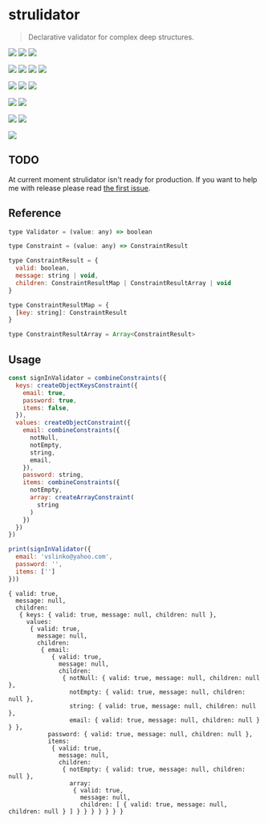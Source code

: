 # strulidator

> Declarative validator for complex deep structures.

[![](https://img.shields.io/circleci/project/vslinko/strulidator.svg)](https://circleci.com/gh/vslinko/strulidator)
[![](https://img.shields.io/codecov/c/github/vslinko/strulidator.svg)](https://codecov.io/github/vslinko/strulidator)
[![](https://img.shields.io/github/issues/vslinko/strulidator.svg)](https://github.com/vslinko/strulidator/issues)

[![](https://img.shields.io/david/vslinko/strulidator.svg)](https://david-dm.org/vslinko/strulidator)
[![](https://img.shields.io/david/dev/vslinko/strulidator.svg)](https://david-dm.org/vslinko/strulidator#info=devDependencies)
[![](https://img.shields.io/david/peer/vslinko/strulidator.svg)](https://david-dm.org/vslinko/strulidator#info=peerDependencies)
[![](https://img.shields.io/david/optional/vslinko/strulidator.svg)](https://david-dm.org/vslinko/strulidator#info=optionalDependencies)

[![](https://img.shields.io/npm/dm/strulidator.svg)](https://www.npmjs.com/package/strulidator)
[![](https://img.shields.io/github/stars/vslinko/strulidator.svg)](https://github.com/vslinko/strulidator)
[![](https://img.shields.io/github/forks/vslinko/strulidator.svg)](https://github.com/vslinko/strulidator)

[![](https://img.shields.io/npm/v/strulidator.svg)](https://www.npmjs.com/package/strulidator)
[![](https://img.shields.io/npm/l/strulidator.svg)](https://github.com/vslinko/strulidator/blob/master/LICENSE)

[![](https://img.shields.io/gratipay/vslinko.svg)](https://gratipay.com/~vslinko/)
[![](https://img.shields.io/bountysource/team/vslinko/activity.svg)](https://www.bountysource.com/people/29603-vslinko)

[![](https://img.shields.io/badge/gitter_chat-strulidator-brightgreen.svg)](https://gitter.im/vslinko/strulidator)

## TODO

At current moment strulidator isn't ready for production.
If you want to help me with release please read [the first issue](https://github.com/vslinko/strulidator/issues/1).

## Reference

```js
type Validator = (value: any) => boolean

type Constraint = (value: any) => ConstraintResult

type ConstraintResult = {
  valid: boolean,
  message: string | void,
  children: ConstraintResultMap | ConstraintResultArray | void
}

type ConstraintResultMap = {
  [key: string]: ConstraintResult
}

type ConstraintResultArray = Array<ConstraintResult>
```

## Usage

```js
const signInValidator = combineConstraints({
  keys: createObjectKeysConstraint({
    email: true,
    password: true,
    items: false,
  }),
  values: createObjectConstraint({
    email: combineConstraints({
      notNull,
      notEmpty,
      string,
      email,
    }),
    password: string,
    items: combineConstraints({
      notEmpty,
      array: createArrayConstraint(
        string
      )
    })
  })
})

print(signInValidator({
  email: 'vslinko@yahoo.com',
  password: '',
  items: ['']
}))
```

```
{ valid: true,
  message: null,
  children:
   { keys: { valid: true, message: null, children: null },
     values:
      { valid: true,
        message: null,
        children:
         { email:
            { valid: true,
              message: null,
              children:
               { notNull: { valid: true, message: null, children: null },
                 notEmpty: { valid: true, message: null, children: null },
                 string: { valid: true, message: null, children: null },
                 email: { valid: true, message: null, children: null } } },
           password: { valid: true, message: null, children: null },
           items:
            { valid: true,
              message: null,
              children:
               { notEmpty: { valid: true, message: null, children: null },
                 array:
                  { valid: true,
                    message: null,
                    children: [ { valid: true, message: null, children: null } ] } } } } } } }
```
